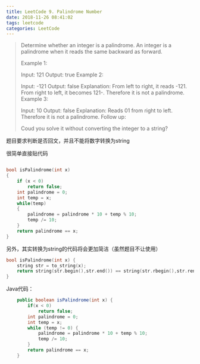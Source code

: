 ```yaml
---
title: LeetCode 9. Palindrome Number
date: 2018-11-26 08:41:02
tags: leetcode
categories: LeetCode
---
```


> Determine whether an integer is a palindrome. An integer is a palindrome when it reads the same backward as forward.
> 
> Example 1:
> 
> Input: 121
> Output: true
> Example 2:
> 
> Input: -121
> Output: false
> Explanation: From left to right, it reads -121. From right to left, it becomes 121-. Therefore it is not a palindrome.
> Example 3:
> 
> Input: 10
> Output: false
> Explanation: Reads 01 from right to left. Therefore it is not a palindrome.
> Follow up:
> 
> Coud you solve it without converting the integer to a string?
> 

题目要求判断是否回文，并且不能将数字转换为string

很简单直接贴代码

```c++

bool isPalindrome(int x)
{
    if (x < 0)
        return false;
    int palindrome = 0;
    int temp = x;
    while(temp)
    {
        palindrome = palindrome * 10 + temp % 10;
        temp /= 10;
    }
    return palindrome == x;
}
```

另外，其实转换为string的代码将会更加简洁（虽然题目不让使用）

```c++
bool isPalindrome(int x) {
    string str = to_string(x);
    return string(str.begin(),str.end()) == string(str.rbegin(),str.rend());
}
```

Java代码：

```java 
    public boolean isPalindrome(int x) {
        if(x < 0)
            return false;
        int palindrome = 0;
        int temp = x;
        while (temp != 0) {
            palindrome = palindrome * 10 + temp % 10;
            temp /= 10;
        }
        return palindrome == x;
    }

```

